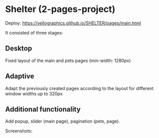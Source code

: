 # Shelter (2-pages-project)

Deploy: https://yellographics.github.io/SHELTER/pages/main.html

It consisted of three stages:

## Desktop 
Fixed layout of the main and pets pages (min-width: 1280px)

## Adaptive
Adapt the previously created pages according to the layout for different window widths up to 320px

## Additional functionality 
Add popup, slider (main page), pagination (pets, page).

Screenshots: 